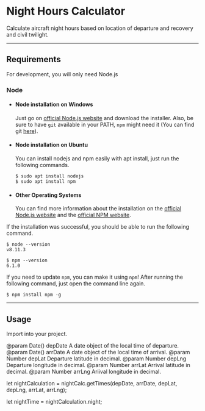 # Night Hours Calculator

Calculate aircraft night hours based on location of departure and recovery and civil twilight.

---
## Requirements

For development, you will only need Node.js

### Node
- #### Node installation on Windows

  Just go on [official Node.js website](https://nodejs.org/) and download the installer.
Also, be sure to have `git` available in your PATH, `npm` might need it (You can find git [here](https://git-scm.com/)).

- #### Node installation on Ubuntu

  You can install nodejs and npm easily with apt install, just run the following commands.

      $ sudo apt install nodejs
      $ sudo apt install npm

- #### Other Operating Systems
  You can find more information about the installation on the [official Node.js website](https://nodejs.org/) and the [official NPM website](https://npmjs.org/).

If the installation was successful, you should be able to run the following command.

    $ node --version
    v8.11.3

    $ npm --version
    6.1.0

If you need to update `npm`, you can make it using `npm`! After running the following command, just open the command line again.

    $ npm install npm -g

---

## Usage

Import into your project.

@param Date() depDate A date object of the local time of departure.
@param Date() arrDate A date object of the local time of arrival.
@param Number depLat Departure latitude in decimal.
@param Number depLng Departure longitude in decimal.
@param Number arrLat Arrival latitude in decimal.
@param Number arrLng Ariival longitude in decimal.

let nightCalculation = nightCalc.getTimes(depDate, arrDate, depLat, depLng, arrLat, arrLng);

let nightTime = nightCalculation.night;
